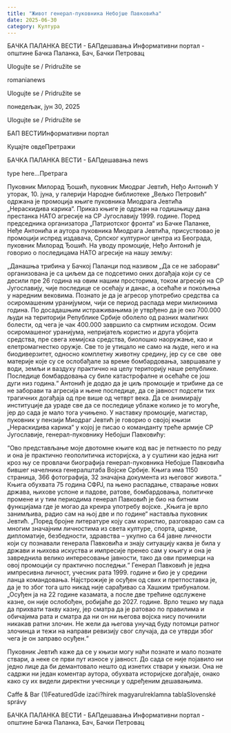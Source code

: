 ```yaml
---
title: "Живот генерал-пуковника Небојше Павковића"
date: 2025-06-30
category: Култура
---
```


БАЧКА ПАЛАНКА ВЕСТИ - БАПдешавања Информативни портал - општине Бачка Паланка, Бач, Бачки Петровац

Ulogujte se / Pridružite se

romanianews

Ulogujte se / Pridružite se

понедељак, јун 30, 2025

Ulogujte se / Pridružite se

БАП ВЕСТИИнформативни портал

Куцајте овдеПретражи

БАЧКА ПАЛАНКА ВЕСТИ - БАПдешавања news

type here...Претрага

Пуковник Милорад Ђошић, пуковник Миодраг Јевтић, Неђо Антонић
            У уторак, 10. јуна, у галерији Народне библиотеке „Вељко Петровић“ одржана је промоција књиге пуковника Миодрага Јевтића „Нераскидива карика“. Приказ књиге је одржан на годишњицу дана престанка НАТО агресије на СР Југославију 1999. године.
Поред председника организатора „Патриотског фронта“ из Бачке Паланке, Неђе Антонића и аутора пуковника Миодрага Јевтића, присуствовао је промоцији испред издавача, Српског културног центра из Београда, пуковник Милорад Ђошић.
На уводу промоције, Неђо Антонић је говорио о последицама НАТО агресије на нашу земљу:


„Данашња трибина у Бачкој Паланци под називом „Да се не заборави“ организована је са циљем да се подсетимо оних догађаја који су се десили пре 26 година на овим нашим просторима, током агресије на СР Југославију, чије последице се осећају и данас, а осећаће и покољења у наредним вековима. Познато је да је агресор употребио средства са осиромашеним уранијумом, чији се период распада мери милионима година. По досадашњим истраживањима је утврђено да је око 700.000 људи на територији Републике Србије оболело од разних малигних болести, од чега је чак 400.000 завршило са смртним исходом. Осим осиромашеног уранијума, непријатељ користио и друга убојита средства, пре свега хемијска средства, биолошко наоружање, као и елетромагнестко оружје. Све то је утицало не само на људе, него и на биодиверзитет, односно комплетну животну средину, јер су се све  ове материје које су се ослобађале за време бомбардовања, завршавале у води, земљи и ваздуху практично на целу територију наше републике. Последице бомбардовања су биле катастрофалне и осећаће се још дуги низ година.“
Антонић је додао да је циљ промоције и трибине да се не заборави та агресија и њене последице, да се јавност подсети тих трагичних догађаја од пре више од четврт века. Да се анимирају институције да ураде све да се последице ублаже колико је то могуће, јер до сада је мало тога учињено.
У наставку промоције, магистар, пуковник у пензији Миодраг Јевтић је говорио о својој књизи „Нераскидива карика“ у којој је писао о команданту треће армије СР Југославије, генерал-пуковнику Небојши Павковићу:


“Ово представљање моје двотомне књиге код вас је петнаесто по реду и она је практично геополитичка историјска, а у суштини као једна нит кроз њу се провлачи биографија генерал-пуковника Небојше Павковића бившег начелника генералштаба Војске Србије. Књига има 1150 страница, 366 фотографија, 32 значајна документа из његовог живота.“
Књига обухвата 75 година СФРЈ, па њено распадање, стварање нових држава, њихове успоне и падове, ратове, бомбардовања, политичке промене и у тим периодима генерал Павковић је био на битним функцијама где је могао да креира употребу војске.
„Књига је врло занимљива, радио сам на њој две и по године“ наставља пуковник Јевтић. „Поред бројне литературе коју сам користио, разговарао сам са многим значајним личностима из света културе, спорта, цркве, дипломатије, безбедности, здравства – укупно са 64 јавне личности који су познавали генерала Павковића и знају ситуацију каква је била у држави и њихова искуства и импресије пренео сам у књигу и она је завреднила велико интересовање јавности, тако да ови примерци на овој промоцији су практично последњи.“
Генерал Павковић је једна импресивна личност, учесник рата 1999. године и био је у средини ланца командовања. Најстрожије је осуђен од свих и претпоставка је, да је то због тога што никад није сарађивао са Хашким трибуналом.
„Осуђен ја на 22 године казамата, а после две трећине одслужене казне, он није ослобођен, робијаће до 2027. године. Врло тешко му пада да прихвати такву казну, јер сматра да је ратовао по правилима и обичајима рата и сматра да ни он ни његова војска нису починили никакав ратни злочин. Не жели да његова унучад буду потомци ратног злочинца и тежи на направи ревизију свог случаја, да се утврди због чега је он заправо осуђен.“


Пуковник Јевтић каже да се у књизи могу наћи познате и мало познате ствари, а неке се први пут износе у јавност. До сада се није појавило ни једно лице да би демантовало нешто од изнетих ствари у књизи. Она не садржи ни један коментар аутора, обухвата историјске догађаје, онако како су их видели директни учесници у одређеним дешавањима.

Caffe & Bar (1)FeaturedGde izaći?hírek magyarulreklamna tablaSlovenské správy

БАЧКА ПАЛАНКА ВЕСТИ - БАПдешавања Информативни портал - општине Бачка Паланка, Бач, Бачки Петровац
